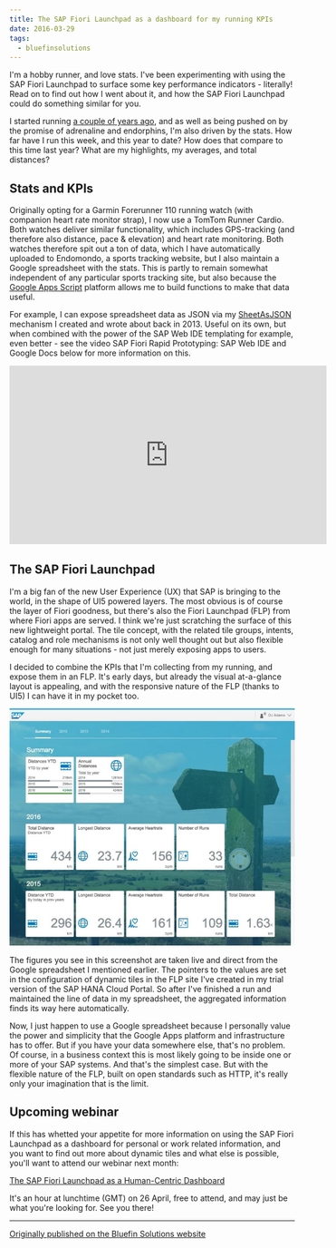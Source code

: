 ```yaml
---
title: The SAP Fiori Launchpad as a dashboard for my running KPIs
date: 2016-03-29
tags:
  - bluefinsolutions
---
```


I'm a hobby runner, and love stats. I've been experimenting with using the SAP Fiori Launchpad to surface some key performance indicators - literally! Read on to find out how I went about it, and how the SAP Fiori Launchpad could do something similar for you.

I started running [a couple of years ago](/blog/posts/2015/01/03/running:-2014-in-review-and-some-clojure/), and as well as being pushed on by the promise of adrenaline and endorphins, I'm also driven by the stats. How far have I run this week, and this year to date? How does that compare to this time last year? What are my highlights, my averages, and total distances? 

## Stats and KPIs

Originally opting for a Garmin Forerunner 110 running watch (with companion heart rate monitor strap), I now use a TomTom Runner Cardio. Both watches deliver similar functionality, which includes GPS-tracking (and therefore also distance, pace & elevation) and heart rate monitoring. Both watches therefore spit out a ton of data, which I have automatically uploaded to Endomondo, a sports tracking website, but I also maintain a Google spreadsheet with the stats. This is partly to remain somewhat independent of any particular sports tracking site, but also because the [Google Apps Script](https://developers.google.com/apps-script/) platform allows me to build functions to make that data useful. 

For example, I can expose spreadsheet data as JSON via my [SheetAsJSON](/blog/posts/2013/10/04/sheetasjson-google-spreadsheet-data-as-json/) mechanism I created and wrote about back in 2013. Useful on its own, but when combined with the power of the SAP Web IDE templating for example, even better - see the video SAP Fiori Rapid Prototyping: SAP Web IDE and Google Docs below for more information on this.

<iframe width="560" height="315" src="https://www.youtube.com/embed/jAp_nGqOT_c" title="YouTube video player" frameborder="0" allow="accelerometer; autoplay; clipboard-write; encrypted-media; gyroscope; picture-in-picture; web-share" allowfullscreen></iframe>

## The SAP Fiori Launchpad

I'm a big fan of the new User Experience (UX) that SAP is bringing to the world, in the shape of UI5 powered layers. The most obvious is of course the layer of Fiori goodness, but there's also the Fiori Launchpad (FLP) from where Fiori apps are served. I think we're just scratching the surface of this new lightweight portal. The tile concept, with the related tile groups, intents, catalog and role mechanisms is not only well thought out but also flexible enough for many situations - not just merely exposing apps to users. 

I decided to combine the KPIs that I'm collecting from my running, and expose them in an FLP. It's early days, but already the visual at-a-glance layout is appealing, and with the responsive nature of the FLP (thanks to UI5) I can have it in my pocket too.

![My running KPIs in an SAP Fiori launchpad](/images/2016/03/running-kpis.jpg)

The figures you see in this screenshot are taken live and direct from the Google spreadsheet I mentioned earlier. The pointers to the values are set in the configuration of dynamic tiles in the FLP site I've created in my trial version of the SAP HANA Cloud Portal. So after I've finished a run and maintained the line of data in my spreadsheet, the aggregated information finds its way here automatically.

Now, I just happen to use a Google spreadsheet because I personally value the power and simplicity that the Google Apps platform and infrastructure has to offer. But if you have your data somewhere else, that's no problem. Of course, in a business context this is most likely going to be inside one or more of your SAP systems. And that's the simplest case. But with the flexible nature of the FLP, built on open standards such as HTTP, it's really only your imagination that is the limit.

## Upcoming webinar

If this has whetted your appetite for more information on using the SAP Fiori Launchpad as a dashboard for personal or work related information, and you want to find out more about dynamic tiles and what else is possible, you'll want to attend our webinar next month:

[The SAP Fiori Launchpad as a Human-Centric Dashboard](http://web.archive.org/web/20180217153807/http://www.bluefinsolutions.com/events/the-sap-fiori-launchpad-as-a-human-centric-dashboa)

It's an hour at lunchtime (GMT) on 26 April, free to attend, and may just be what you're looking for. See you there!

---

[Originally published on the Bluefin Solutions website](http://web.archive.org/web/20180308194627/http://www.bluefinsolutions.com/insights/dj-adams/march-2016/the-sap-fiori-launchpad-as-a-dashboard-for-my)
